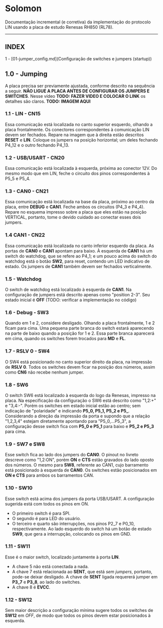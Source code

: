 # Solomon
Documentação incremental (e corretiva) da implementação do protocolo LIN usando a placa de estudo Renesas RH850 (RL78).

----------------
INDEX
----------------

1 - [01-jumper_config.md](Configuração de switches e jumpers (startup))

## 1.0 - Jumping
A placa precisa ser previamente ajustada, conforme descrito na sequência a seguir. **NÃO LIGUE A PLACA ANTES DE CONFIGURAR OS JUMPERS E SWITCHES**.
Nesse vídeo **TODO: FAZER VIDEO E COLOCAR O LINK** os detalhes são claros.
**TODO: IMAGEM AQUI**

### 1.1 - LIN - CN15
Essa comunicação está localizada no canto superior esquerdo, olhando a placa frontalmente.
Os conectores correspondentes à comunicação LIN devem ser fechados. Repare na imagem que à direita estão descritos **RESET** e **LIN**. Coloque os jumpers na posição horizontal; um deles fechando P4_12 e o outro fechando P4_13.

### 1.2 - USB/USART - CN20
Essa comunicação está localizada à esquerda, próxima ao conector 12V.
Do mesmo modo que em LIN, feche o circuito dos pinos correspondentes à P5_5 e P5_4.

### 1.3 - CAN0 - CN21
Essa comunicação está localizada na base da placa, próximo ao centro da placa, entre **DEBUG** e **CAN1**.
Feche ambos os circuitos (P4_3 e P4_4). Repare no esquema impresso sobre a placa que eles estão na posição VERTICAL, portanto, tome o devido cuidado ao conectar esses dois jumpers.

### 1.4 CAN1 - CN22
Essa comunicação está localizada no canto inferior esquerdo da placa. As portas de **CAN0** e **CAN1** apontam para baixo. À esquerda de **CAN1** há um switch do watchdog, que se refere ao P4_1; e um pouco acima do switch do watchdog está o botão **SW2**, para reset, contendo um LED indicativo de estado.
Os jumpers de **CAN1** também devem ser fechados verticalmente.

### 1.5 - Watchdog
O switch de watchdog está localizado à esquerda de **CAN1**. Na configuração de jumpers está descrito apenas como "position 2-3". Seu estado inicial é **OFF** (TODO: verificar a implementação no código)

### 1.6 - Debug - SW3
Quando em 1 e 2, considere desligado. Olhando a placa frontalmente, 1 e 2 ficam para cima. Uma pequena parte branca do switch estará aparecendo na parte de baixo quando a posição for 1 e 2. Essa parte branca aparecerá em cima, quando os switches forem trocados para **MD** e **FL**.

### 1.7 - RSLV 0 - SW4
O SW4 está posicionado no canto superior direito da placa, na impressão de **RSLV 0**. Todos os switches devem ficar na posição dos números, assim como **CN6** não recebe nenhum jumper.

### 1.8 - SW6
O switch SW6 está localizado à esquerda do logo da Renesas, impresso na placa.
Na especificação da configuração o SW6 está descrito como "1,2:+" e "3,4:-". Porém os switches em estado inicial estão ao centro; sem indicação de "polaridade" e indicando **P5_0, P5_1, P5_2 e P5_**. Considerando a direção da impressão da porta e supondo que a relação "1,2,3,4" estejam diretamente apontando para "P5_0,...P5_3", a configuração desse switch fica com **P5_0 e P5_1** para baixo e **P5_2 e P5_3** para cima.

### 1.9 - SW7 e SW8
Esse switch fica ao lado dos jumpers do **CAN0**. O pinout no livreto descreve como "1,2:ON", porém **ON** e **CTS** estão gravados do lado oposto dos números. O mesmo para **SW8**, referente ao CAN1, cujo barramento está posicionado à esquerda de **CAN0**. Os switches estão posicionados em **ON e CTS** para ambos os barramentos CAN.

### 1.10 - SW10
Esse switch está acima dos jumpers da porta USB/USART. A configuração sugerida está com todos os pinos em ON. 
- O primeiro switch é para SPI.
- O segundo é para LED do usuário.
- O terceiro e quarto são interrupções, nos pinos P2_7 e P0_10, respectivamente. Ao lado esquerdo do switch há um botão de estado **SW9**, que gera a interrupção, colocando os pinos em GND.

### 1.11 - SW11
Esse é o maior switch, localizado juntamente à porta **LIN**. 
- A chave 5 não está conectada a nada.
- A chave 7 está relacionada ao **SENT**, que está *sem jumpers*, portanto, pode-se deixar desligado. A chave de **SENT** ligada requererá jumper em **P3_7** e **P3_8**, ao lado do switches.
- A chave 8 é **EVCC**.

### 1.12 - SW12
Sem maior descrição a configuração mínima sugere todos os switches de **SW12** em *OFF*, de modo que todos os pinos devem estar posicionados à esquerda.

